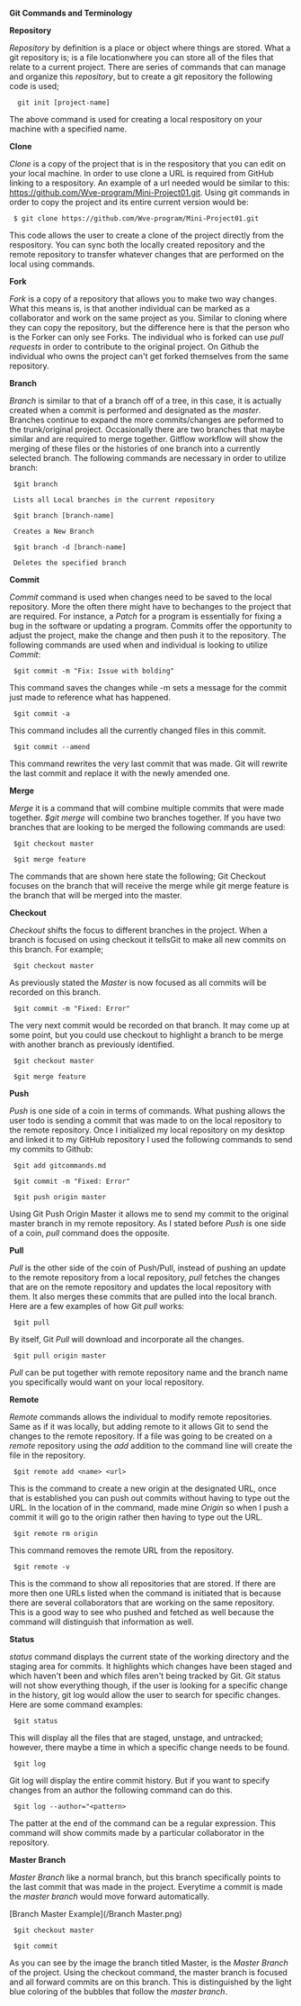  **Git Commands and Terminology** 

   **Repository**

   *Repository* by definition is a place or object where things are stored. What a git repository is; is a file locationwhere you can store all of the files that relate to a current project. There are series of commands that can manage and organize this *repository*, but to create a git repository the following code is used;

      git init [project-name] 

The above command is used for creating a local respository on your machine with a specified name. 

   **Clone**

   *Clone* is a copy of the project that is in the respository that you can edit on your local machine. In order to use clone a URL is required from GitHub linking to a respository. An example of a url needed would be similar to this: https://github.com/Wve-program/Mini-Project01.git. Using git commands in order to copy the project and its entire current version would be:

     $ git clone https://github.com/Wve-program/Mini-Project01.git 

This code allows the user to create a clone of the project directly from the respository. You can sync both the locally created repository and the remote repository to transfer whatever changes that are performed on the local using commands. 

   **Fork**

   *Fork* is a copy of a repository that allows you to make two way changes. What this means is, is that another individual can be marked as a collaborator and work on the same project as you. Similar to cloning where they can copy the repository, but the difference here is that the person who is the Forker can only see Forks. The individual who is forked can use *pull requests* in order to contribute to the original project. On Github the individual who owns the project can't get forked themselves from the same repository. 

   **Branch**

   *Branch* is similar to that of a branch off of a tree, in this case, it is actually created when a commit is performed and designated as the *master*. Branches continue to expand the more commits/changes are peformed to the trunk/original project. Occasionally there are two branches that maybe similar and are required to merge together. Gitflow workflow will show the merging of these files or the histories of one branch into a currently selected branch. The following commands are necessary in order to utilize branch: 
     
     $git branch
     
     Lists all Local branches in the current repository

     $git branch [branch-name]
     
     Creates a New Branch

     $git branch -d [branch-name] 

     Deletes the specified branch


   **Commit**

   *Commit* command is used when changes need to be saved to the local repository. More the often there might have to bechanges to the project that are required. For instance, a *Patch* for a program is essentially for fixing a bug in the software or updating a program. Commits offer the opportunity to adjust the project, make the change and then push it to the repository. The following commands are used when and individual is looking to utilize *Commit*:

     $git commit -m "Fix: Issue with bolding"

This command saves the changes while -m sets a message for the commit just made to reference what has happened.

     $git commit -a 

This command includes all the currently changed files in this commit. 

     $git commit --amend

This command rewrites the very last commit that was made. Git will rewrite the last commit and replace it with the newly amended one. 


   **Merge**

   *Merge* it is a command that will combine multiple commits that were made together. *$git merge* will combine two branches together. If you have two branches that are looking to be merged the following commands are used:

     $git checkout master
    
     $git merge feature

The commands that are shown here state the following; Git Checkout focuses on the branch that will receive the merge while git merge feature is the branch that will be merged into the master. 

   **Checkout**

   *Checkout* shifts the focus to different branches in the project. When a branch is focused on using checkout it tellsGit to make all new commits on this branch. For example;

     $git checkout master
     
As previously stated the *Master* is now focused as all commits will be recorded on this branch.

     $git commit -m "Fixed: Error"

The very next commit would be recorded on that branch. It may come up at some point, but you could use checkout to highlight a branch to be merge with another branch as previously identified.

     $git checkout master

     $git merge feature


   **Push**

   *Push* is one side of a coin in terms of commands. What pushing allows the user todo is sending a commit that was made to on the local repository to the remote repository. Once I initialized my local repository on my desktop and linked it to my GitHub repository I used the following commands to send my commits to Github:

     $git add gitcommands.md
     
     $git commit -m "Fixed: Error"

     $git push origin master

Using Git Push Origin Master it allows me to send my commit to the original master branch in my remote repository. As I stated before *Push* is one side of a coin, *pull* command does the opposite.

   **Pull**

   *Pull* is the other side of the coin of Push/Pull, instead of pushing an update to the remote repository from a local repository, *pull* fetches the changes that are on the remote repository and updates the local repository with them. It also merges these commits that are pulled into the local branch. Here are a few examples of how Git *pull* works:

     $git pull 

By itself, Git *Pull* will download and incorporate all the changes.

     $git pull origin master

*Pull* can be put together with remote repository name and the branch name you specifically would want on your local repository.

   **Remote**

   *Remote* commands allows the individual to modify remote repositories. Same as if it was locally, but adding remote to it allows Git to send the changes to the remote repository. If a file was going to be created on a *remote* repository using the *add* addition to the command line will create the file in the repository. 

     $git remote add <name> <url> 

This is the command to create a new origin at the designated URL, once that is established you can push out commits without having to type out the URL. In the location of <Name> in the command, made mine *Origin* so when I push a commit it will go to the origin rather then having to type out the URL. 

     $git remote rm origin

This command removes the remote URL from the repository. 

     $git remote -v 

This is the command to show all repositories that are stored. If there are more then one URLs listed when the command is initiated that is because there are several collaborators that are working on the same repository. This is a good way to see who pushed and fetched as well because the command will distinguish that information as well. 

   **Status**

   *status* command displays the current state of the working directory and the staging area for commits. It highlights which changes have been staged and which haven't been and which files aren't being tracked by Git. Git status will not show everything though, if the user is looking for a specific change in the history, git log would allow the user to search for specific changes. Here are some command examples:

     $git status 

This will display all the files that are staged, unstage, and untracked; however, there maybe a time in which a specific change needs to be found. 

     $git log 

Git log will display the entire commit history. But if you want to specify changes from an author the following command can do this.

     $git log --author="<pattern>

The patter at the end of the command can be a regular expression. This command will show commits made by a particular collaborator in the repository. 

   **Master Branch**

   *Master Branch* like a normal branch, but this branch specifically points to the last commit that was made in the project. Everytime a commit is made the *master branch* would move forward automatically. 

   [Branch Master Example](/Branch Master.png)

     $git checkout master

     $git commit 

As you can see by the image the branch titled Master, is the *Master Branch* of the project. Using the checkout command, the master branch is focused and all forward commits are on this branch. This is distinguished by the light blue coloring of the bubbles that follow the *master branch*. 

